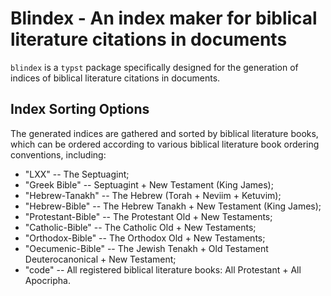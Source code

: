 # Blindex - An index maker for biblical literature citations in documents

`blindex` is a `typst` package specifically designed for the generation of indices of biblical
literature citations in documents.

## Index Sorting Options

The generated indices are gathered and sorted by biblical literature books, which can be ordered
according to various biblical literature book ordering conventions, including:

- "LXX" -- The Septuagint;
- "Greek Bible" -- Septuagint + New Testament (King James);
- "Hebrew-Tanakh" -- The Hebrew (Torah + Neviim + Ketuvim);
- "Hebrew-Bible" -- The Hebrew Tanakh + New Testament (King James);
- "Protestant-Bible" -- The Protestant Old + New Testaments;
- "Catholic-Bible" -- The Catholic Old + New Testaments;
- "Orthodox-Bible" -- The Orthodox Old + New Testaments;
- "Oecumenic-Bible" -- The Jewish Tenakh + Old Testament Deuterocanonical + New Testament;
- "code" -- All registered biblical literature books: All Protestant + All Apocripha.


